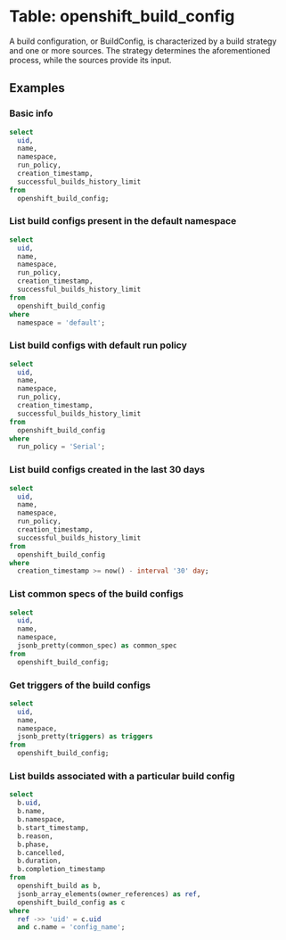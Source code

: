 # Table: openshift_build_config

A build configuration, or BuildConfig, is characterized by a build strategy and one or more sources. The strategy determines the aforementioned process, while the sources provide its input.

## Examples

### Basic info

```sql
select
  uid,
  name,
  namespace,
  run_policy,
  creation_timestamp,
  successful_builds_history_limit
from
  openshift_build_config;
```

### List build configs present in the default namespace

```sql
select
  uid,
  name,
  namespace,
  run_policy,
  creation_timestamp,
  successful_builds_history_limit
from
  openshift_build_config
where
  namespace = 'default';
```

### List build configs with default run policy

```sql
select
  uid,
  name,
  namespace,
  run_policy,
  creation_timestamp,
  successful_builds_history_limit
from
  openshift_build_config
where
  run_policy = 'Serial';
```

### List build configs created in the last 30 days

```sql
select
  uid,
  name,
  namespace,
  run_policy,
  creation_timestamp,
  successful_builds_history_limit
from
  openshift_build_config
where
  creation_timestamp >= now() - interval '30' day;
```

### List common specs of the build configs

```sql
select
  uid,
  name,
  namespace,
  jsonb_pretty(common_spec) as common_spec
from
  openshift_build_config;
```

### Get triggers of the build configs

```sql
select
  uid,
  name,
  namespace,
  jsonb_pretty(triggers) as triggers
from
  openshift_build_config;
```

### List builds associated with a particular build config

```sql
select
  b.uid,
  b.name,
  b.namespace,
  b.start_timestamp,
  b.reason,
  b.phase,
  b.cancelled,
  b.duration,
  b.completion_timestamp
from
  openshift_build as b,
  jsonb_array_elements(owner_references) as ref,
  openshift_build_config as c
where
  ref ->> 'uid' = c.uid
  and c.name = 'config_name';
```
